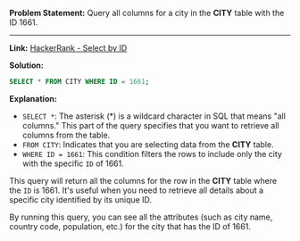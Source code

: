 **Problem Statement:**
Query all columns for a city in the **CITY** table with the ID 1661.

---

**Link:** [HackerRank - Select by ID](https://www.hackerrank.com/challenges/select-by-id/problem)

**Solution:**

```sql
SELECT * FROM CITY WHERE ID = 1661;
```

**Explanation:**

- `SELECT *`: The asterisk (*) is a wildcard character in SQL that means "all columns." This part of the query specifies that you want to retrieve all columns from the table.
- `FROM CITY`: Indicates that you are selecting data from the **CITY** table.
- `WHERE ID = 1661`: This condition filters the rows to include only the city with the specific `ID` of 1661.

This query will return all the columns for the row in the **CITY** table where the `ID` is 1661. It's useful when you need to retrieve all details about a specific city identified by its unique ID.

By running this query, you can see all the attributes (such as city name, country code, population, etc.) for the city that has the ID of 1661.
